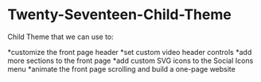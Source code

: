# Twenty-Seventeen-Child-Theme
Child Theme that we can use to: 

*customize the front page header
*set custom video header controls
*add more sections to the front page
*add custom SVG icons to the Social Icons menu
*animate the front page scrolling and build a one-page website
